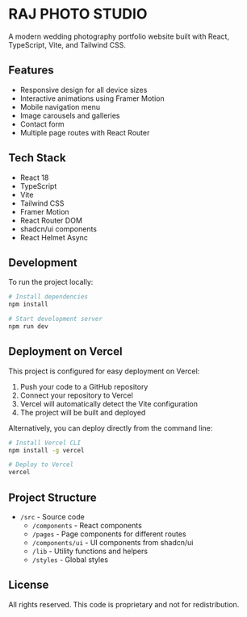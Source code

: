 # RAJ PHOTO STUDIO

A modern wedding photography portfolio website built with React, TypeScript, Vite, and Tailwind CSS.

## Features

- Responsive design for all device sizes
- Interactive animations using Framer Motion
- Mobile navigation menu
- Image carousels and galleries
- Contact form
- Multiple page routes with React Router

## Tech Stack

- React 18
- TypeScript
- Vite
- Tailwind CSS
- Framer Motion
- React Router DOM
- shadcn/ui components
- React Helmet Async

## Development

To run the project locally:

```bash
# Install dependencies
npm install

# Start development server
npm run dev
```

## Deployment on Vercel

This project is configured for easy deployment on Vercel:

1. Push your code to a GitHub repository
2. Connect your repository to Vercel
3. Vercel will automatically detect the Vite configuration
4. The project will be built and deployed

Alternatively, you can deploy directly from the command line:

```bash
# Install Vercel CLI
npm install -g vercel

# Deploy to Vercel
vercel
```

## Project Structure

- `/src` - Source code
  - `/components` - React components
  - `/pages` - Page components for different routes
  - `/components/ui` - UI components from shadcn/ui
  - `/lib` - Utility functions and helpers
  - `/styles` - Global styles

## License

All rights reserved. This code is proprietary and not for redistribution.
